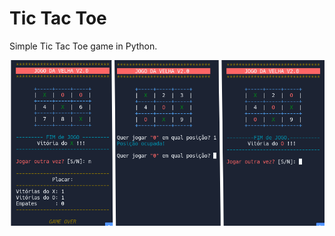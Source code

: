 # Tic Tac Toe
 Simple Tic Tac Toe game in Python.

<div align="center">
  <img src="preview.png">
</div>
